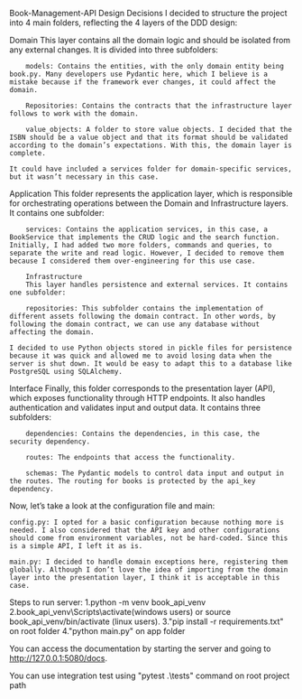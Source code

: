 Book-Management-API
Design Decisions
I decided to structure the project into 4 main folders, reflecting the 4 layers of the DDD design:

Domain
This layer contains all the domain logic and should be isolated from any external changes. 
    It is divided into three subfolders:

        models: Contains the entities, with the only domain entity being book.py. Many developers use Pydantic here, which I believe is a mistake because if the framework ever changes, it could affect the domain.

        Repositories: Contains the contracts that the infrastructure layer follows to work with the domain.

        value_objects: A folder to store value objects. I decided that the ISBN should be a value object and that its format should be validated according to the domain’s expectations. With this, the domain layer is complete. 

    It could have included a services folder for domain-specific services, but it wasn’t necessary in this case.

Application
This folder represents the application layer, which is responsible for orchestrating operations between the Domain and Infrastructure layers. 
    It contains one subfolder:

        services: Contains the application services, in this case, a BookService that implements the CRUD logic and the search function. Initially, I had added two more folders, commands and queries, to separate the write and read logic. However, I decided to remove them because I considered them over-engineering for this use case.

        Infrastructure
        This layer handles persistence and external services. It contains one subfolder:

        repositories: This subfolder contains the implementation of different assets following the domain contract. In other words, by following the domain contract, we can use any database without affecting the domain. 
    
    I decided to use Python objects stored in pickle files for persistence because it was quick and allowed me to avoid losing data when the server is shut down. It would be easy to adapt this to a database like PostgreSQL using SQLAlchemy.

Interface
Finally, this folder corresponds to the presentation layer (API), which exposes functionality through HTTP endpoints. It also handles authentication and validates input and output data. 
    It contains three subfolders:

        dependencies: Contains the dependencies, in this case, the security dependency.

        routes: The endpoints that access the functionality.

        schemas: The Pydantic models to control data input and output in the routes. The routing for books is protected by the api_key dependency.

Now, let’s take a look at the configuration file and main:
    
    config.py: I opted for a basic configuration because nothing more is needed. I also considered that the API key and other configurations should come from environment variables, not be hard-coded. Since this is a simple API, I left it as is.

    main.py: I decided to handle domain exceptions here, registering them globally. Although I don’t love the idea of importing from the domain layer into the presentation layer, I think it is acceptable in this case.

Steps to run server:
    1.python -m venv book_api_venv 
    2.book_api_venv\Scripts\activate(windows users) or source book_api_venv/bin/activate (linux users).
    3."pip install -r requirements.txt" on root folder
    4."python main.py" on app folder

You can access the documentation by starting the server and going to http://127.0.0.1:5080/docs.

You can use integration test using "pytest .\tests\" command on root project path